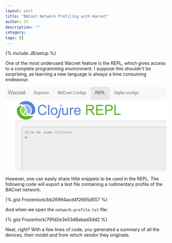 ```yaml
---
layout: post
title: "BACnet Network Profiling with Wacnet"
author: CF
description: ""
category: 
tags: []
---
```

{% include JB/setup %}

One of the most underused Wacnet feature is the REPL, which gives
access to a complete programming environment. I suppose this shouldn't
be surprising, as learning a new language is always a time consuming
endeavour.

![Wacnet REPL](/images/wacnet-repl.png "Wacnet REPL")

However, one can easily share little snippets to be used in the REPL.
The following code will export a text file containing a rudimentary
profile of the BACnet network.

{% gist Frozenlock/bb26994acd4f2665d557 %}

And when we open the `network-profile.txt` file:

{% gist Frozenlock/791d2e3e53d8abad3dd2 %}

Neat, right?
With a few lines of code, you generated a summary of all
the devices, their model and from which vendor they originate.
